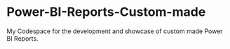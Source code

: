 # Power-BI-Reports-Custom-made
My Codespace for the development and showcase of custom made Power BI Reports. 
